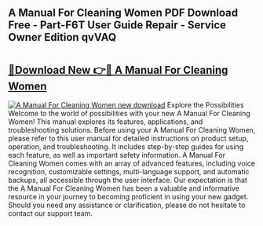 ## A Manual For Cleaning Women PDF Download Free - Part-F6T User Guide Repair - Service Owner Edition qvVAQ

# <h2><a href="http://bc29640.oget.top/?id=A+Manual+For+Cleaning+Women">🔗Download New 👉🔴 A Manual For Cleaning Women</a></h2>

[![A Manual For Cleaning Women new download](https://i.imgur.com/5g1atiW.png)](http://bc29640.oget.top/?id=A+Manual+For+Cleaning+Women)
Explore the Possibilities Welcome to the world of possibilities with your new A Manual For Cleaning Women! This manual explores its features, applications, and troubleshooting solutions. Before using your A Manual For Cleaning Women, please refer to this user manual for detailed instructions on product setup, operation, and troubleshooting. It includes step-by-step guides for using each feature, as well as important safety information. A Manual For Cleaning Women comes with an array of advanced features, including voice recognition, customizable settings, multi-language support, and automatic backups, all accessible through the user interface. Our expectation is that the A Manual For Cleaning Women has been a valuable and informative resource in your journey to becoming proficient in using your new gadget. Should you need any assistance or clarification, please do not hesitate to contact our support team.
